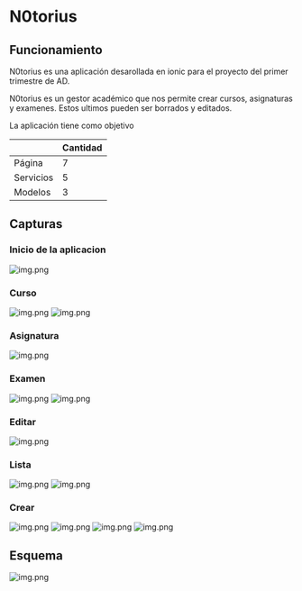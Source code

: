 # N0torius

## Funcionamiento

N0torius es una aplicación desarollada en ionic para el proyecto del primer trimestre de AD.

N0torius es un gestor académico que nos permite crear cursos, asignaturas y examenes. Estos ultimos pueden ser borrados y editados.

La aplicación tiene como objetivo 

|            | Cantidad|
|------------|---------|
|Página	     |    7    |
|Servicios   |    5    |
|Modelos     |    3    |

## Capturas

### Inicio de la aplicacion 

![img.png](capturas/inicio.png)

### Curso 

![img.png](capturas/inicio-curso.png)
![img.png](capturas/inicio-curso-ventana.png)

### Asignatura

![img.png](capturas/inicio-asignatura.png)

### Examen

![img.png](capturas/inicio-examen.png)
![img.png](capturas/inicio-examen-ventana.png)

### Editar

![img.png](capturas/inicio-editar.png)

### Lista

![img.png](capturas/lista-asignatura.png)
![img.png](capturas/lista-examenes.png)

### Crear

![img.png](capturas/crear-curso.png)
![img.png](capturas/crear-asignatura.png)
![img.png](capturas/crear-examen.png)
![img.png](capturas/crear-examen-ventana.png)

## Esquema

![img.png](capturas/esquema.png)
